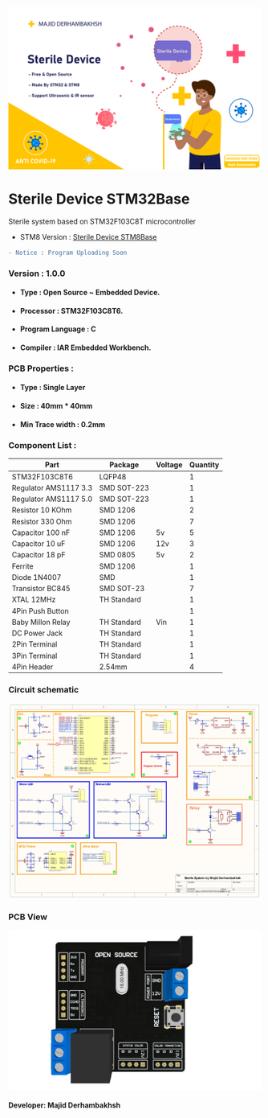 ![BANNER](Banner.png)

# Sterile Device STM32Base
Sterile system based on STM32F103C8T microcontroller
- STM8 Version : [Sterile Device STM8Base](https://github.com/Majid-Derhambakhsh/Sterile-Device-STM8Base)  

```diff  
- Notice : Program Uploading Soon
```

### Version : 1.0.0

- #### Type : Open Source ~ Embedded Device.

- #### Processor : STM32F103C8T6.

- #### Program Language : C

- #### Compiler : IAR Embedded Workbench.

### PCB Properties :

- #### Type : Single Layer

- #### Size : 40mm * 40mm

- #### Min Trace width : 0.2mm

### Component List :

Part | Package | Voltage | Quantity
------------ | ------------- | ------------- | -------------
STM32F103C8T6 | LQFP48 | | 1
Regulator AMS1117 3.3 | SMD SOT-223 | | 1
Regulator AMS1117 5.0 | SMD SOT-223 | | 1
Resistor 10 KOhm | SMD 1206 | | 2
Resistor 330 Ohm | SMD 1206 | | 7
Capacitor 100 nF | SMD 1206 | 5v | 5
Capacitor 10 uF | SMD 1206 | 12v | 3
Capacitor 18 pF | SMD 0805 | 5v | 2
Ferrite | SMD 1206 | | 1
Diode 1N4007 | SMD | | 1
Transistor BC845 | SMD SOT-23 | | 7
XTAL 12MHz | TH Standard | | 1
4Pin Push Button | | | 1
Baby Millon Relay | TH Standard | Vin | 1
DC Power Jack | TH Standard | | 1
2Pin Terminal | TH Standard | | 1
3Pin Terminal | TH Standard | | 1
4Pin Header | 2.54mm | | 4

### Circuit schematic

![SCHEMATIC](Schematic.jpg)

### PCB View

![PCBVIEW](PCB-PICTURE.png)

#### Developer: Majid Derhambakhsh

